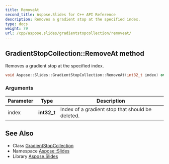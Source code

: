 ```yaml
---
title: RemoveAt
second_title: Aspose.Slides for C++ API Reference
description: Removes a gradient stop at the specified index.
type: docs
weight: 79
url: /cpp/aspose.slides/gradientstopcollection/removeat/
---
```

## GradientStopCollection::RemoveAt method


Removes a gradient stop at the specified index.

```cpp
void Aspose::Slides::GradientStopCollection::RemoveAt(int32_t index) override
```


### Arguments

| Parameter | Type | Description |
| --- | --- | --- |
| index | **int32_t** | Index of a gradient stop that should be deleted. |

## See Also

* Class [GradientStopCollection](../)
* Namespace [Aspose::Slides](../../)
* Library [Aspose.Slides](../../../)
